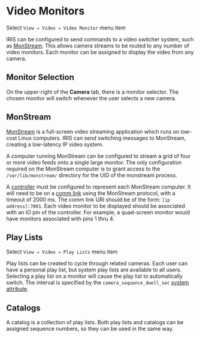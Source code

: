 # Video Monitors

Select `View ➔ Video ➔ Video Monitor` menu item

IRIS can be configured to send commands to a video switcher system, such as
[MonStream].  This allows camera streams to be routed to any number of video
monitors.  Each monitor can be assigned to display the video from any camera.

## Monitor Selection

On the upper-right of the **Camera** tab, there is a monitor selector.  The
chosen monitor will switch whenever the user selects a new camera.

## MonStream

[MonStream] is a full-screen video streaming application which runs on low-cost
Linux computers.  IRIS can send switching messages to MonStream, creating a
low-latency IP video system.

A computer running MonStream can be configured to stream a grid of four or more
video feeds onto a single large monitor.  The only configuration required on the
MonStream computer is to grant access to the `/var/lib/monstream/` directory for
the UID of the monstream process.

A [controller] must be configured to represent each MonStream computer.  It will
need to be on a [comm link] using the MonStream protocol, with a timeout of 2000
ms.  The comm link URI should be of the form: `[ip address]:7001`.  Each video
monitor to be displayed should be associated with an IO pin of the controller.
For example, a quad-screen monitor would have monitors associated with pins 1
thru 4.

## Play Lists

Select `View ➔ Video ➔ Play Lists` menu item

Play lists can be created to cycle through related cameras.  Each user can have
a personal play list, but system play lists are available to all users.
Selecting a play list on a monitor will cause the play list to automatically
switch.  The interval is specified by the `camera_sequence_dwell_sec`
[system attribute].

## Catalogs

A catalog is a collection of play lists.  Both play lists and catalogs can be
assigned sequence numbers, so they can be used in the same way.


[comm link]: comm_links.html
[controller]: controllers.html
[MonStream]: https://github.com/mnit-rtmc/monstream
[system attribute]: system_attributes.html
